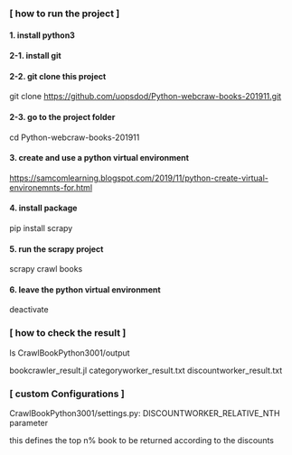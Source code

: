 ### [ how to run the project ]
#### 1. install python3 
#### 2-1. install git 
#### 2-2. git clone this project

git clone https://github.com/uopsdod/Python-webcraw-books-201911.git

#### 2-3. go to the project folder 

cd Python-webcraw-books-201911

#### 3. create and use a python virtual environment

https://samcomlearning.blogspot.com/2019/11/python-create-virtual-environemnts-for.html

#### 4. install package 

pip install scrapy

#### 5. run the scrapy project 

scrapy crawl books

#### 6. leave the python virtual environment

deactivate



### [ how to check the result ]

ls CrawlBookPython3001/output

bookcrawler_result.jl  categoryworker_result.txt  discountworker_result.txt


### [ custom Configurations ]

CrawlBookPython3001/settings.py: DISCOUNTWORKER_RELATIVE_NTH parameter

this defines the top n% book to be returned according to the discounts 


